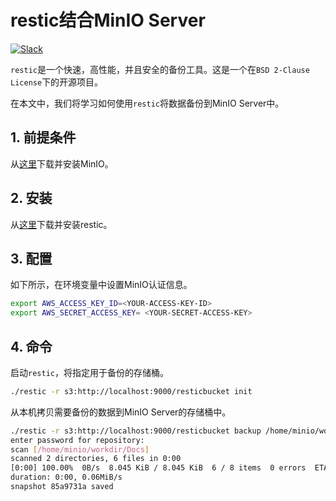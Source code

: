 # restic结合MinIO Server 

[![Slack](https://slack.min.io/slack?type=svg)](http://slack.minio.org.cn/questions)

`restic`是一个快速，高性能，并且安全的备份工具。这是一个在`BSD 2-Clause License`下的开源项目。

在本文中，我们将学习如何使用`restic`将数据备份到MinIO Server中。

## 1. 前提条件

从[这里](http://docs.minio.org.cn/docs/master/minio-quickstart-guide)下载并安装MinIO。

## 2. 安装

从[这里](https://restic.github.io)下载并安装restic。

## 3. 配置

如下所示，在环境变量中设置MinIO认证信息。

```sh
export AWS_ACCESS_KEY_ID=<YOUR-ACCESS-KEY-ID>
export AWS_SECRET_ACCESS_KEY= <YOUR-SECRET-ACCESS-KEY>
```

## 4. 命令

启动`restic`，将指定用于备份的存储桶。

```sh
./restic -r s3:http://localhost:9000/resticbucket init
```

从本机拷贝需要备份的数据到MinIO Server的存储桶中。

```sh
./restic -r s3:http://localhost:9000/resticbucket backup /home/minio/workdir/Docs/
enter password for repository:
scan [/home/minio/workdir/Docs]
scanned 2 directories, 6 files in 0:00
[0:00] 100.00%  0B/s  8.045 KiB / 8.045 KiB  6 / 8 items  0 errors  ETA 0:00
duration: 0:00, 0.06MiB/s
snapshot 85a9731a saved
```